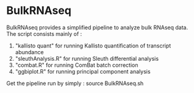 # BulkRNAseq

BulkRNAseq provides a simplified pipeline to analyze bulk RNAseq data.
The script consists mainly of :

1) "kallisto quant" for running Kallisto quantification of transcript abundance
2) "sleuthAnalysis.R" for running Sleuth differential analysis
3) "combat.R" for running ComBat batch correction
4) "ggbiplot.R" for running principal component analysis

Get the pipeline run by simply :
source BulkRNAseq.sh
